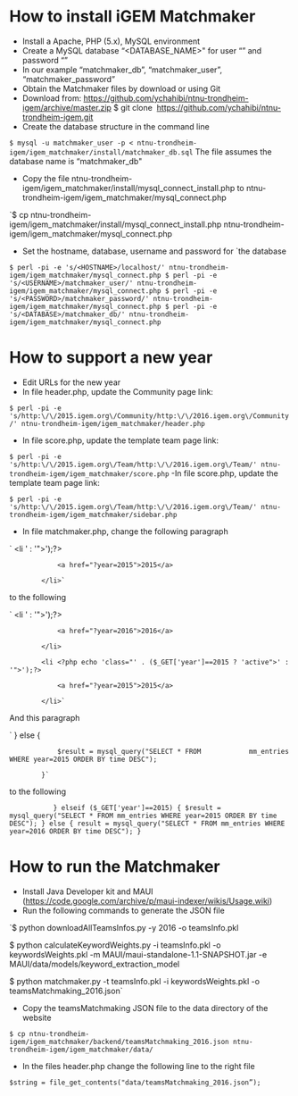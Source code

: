 ﻿# How to install iGEM Matchmaker

- Install a Apache, PHP (5.x), MySQL environment
- Create a MySQL database “<DATABASE_NAME>" for user “<USERNAME>” and password “<PASSWORD>”
- In our example “matchmaker_db”, “matchmaker_user”, “matchmaker_password”
- Obtain the Matchmaker files by download or using Git 
- Download from: https://github.com/ychahibi/ntnu-trondheim-igem/archive/master.zip
$ git clone  https://github.com/ychahibi/ntnu-trondheim-igem.git
- Create the database structure in the command line

`$ mysql -u matchmaker_user -p < ntnu-trondheim-igem/igem_matchmaker/install/matchmaker_db.sql`
The file assumes the database name is “matchmaker_db"
- Copy the file ntnu-trondheim-igem/igem_matchmaker/install/mysql_connect_install.php to ntnu-trondheim-igem/igem_matchmaker/mysql_connect.php 

`$ cp ntnu-trondheim-igem/igem_matchmaker/install/mysql_connect_install.php ntnu-trondheim-igem/igem_matchmaker/mysql_connect.php
- Set the hostname, database, username and password for `the database

`$ perl -pi -e 's/<HOSTNAME>/localhost/' ntnu-trondheim-igem/igem_matchmaker/mysql_connect.php
$ perl -pi -e 's/<USERNAME>/matchmaker_user/' ntnu-trondheim-igem/igem_matchmaker/mysql_connect.php
$ perl -pi -e 's/<PASSWORD>/matchmaker_password/' ntnu-trondheim-igem/igem_matchmaker/mysql_connect.php
$ perl -pi -e 's/<DATABASE>/matchmaker_db/' ntnu-trondheim-igem/igem_matchmaker/mysql_connect.php`


# How to support a new year
- Edit URLs for the new year
- In file header.php, update the Community page link: 

`$ perl -pi -e 's/http:\/\/2015.igem.org\/Community/http:\/\/2016.igem.org\/Community/' ntnu-trondheim-igem/igem_matchmaker/header.php`
- In file score.php, update the template team page link: 

`$ perl -pi -e 's/http:\/\/2015.igem.org\/Team/http:\/\/2016.igem.org\/Team/' ntnu-trondheim-igem/igem_matchmaker/score.php`
-In file score.php, update the template team page link: 

`$ perl -pi -e 's/http:\/\/2015.igem.org\/Team/http:\/\/2016.igem.org\/Team/' ntnu-trondheim-igem/igem_matchmaker/sidebar.php`
- In file matchmaker.php, change the following paragraph

`			<li <?php echo 'class="' . ($_GET['year']==2015 || !isset($_GET['year']) ? 'active">' : '">');?>

				<a href="?year=2015">2015</a>

			</li>`
			
to the following

`			<li <?php echo 'class="' . ($_GET['year']==2016 || !isset($_GET['year']) ? 'active">' : '">');?>

				<a href="?year=2016">2016</a>

			</li>

			<li <?php echo 'class="' . ($_GET['year']==2015 ? 'active">' : '">');?>

				<a href="?year=2015">2015</a>

			</li>`
And this paragraph

`			} else {

				$result = mysql_query("SELECT * FROM 			mm_entries WHERE year=2015 ORDER BY time DESC");

			}`
			
to the following

`			} elseif ($_GET['year']==2015) {
				$result = mysql_query("SELECT * FROM mm_entries WHERE year=2015 ORDER BY time DESC");
			} else {
				result = mysql_query("SELECT * FROM mm_entries WHERE year=2016 ORDER BY time DESC");
			}`

# How to run the Matchmaker
- Install Java Developer kit and MAUI (https://code.google.com/archive/p/maui-indexer/wikis/Usage.wiki)
- Run the following commands to generate the JSON file

`$ python downloadAllTeamsInfos.py -y 2016 -o teamsInfo.pkl

$ python calculateKeywordWeights.py -i teamsInfo.pkl -o keywordsWeights.pkl -m MAUI/maui-standalone-1.1-SNAPSHOT.jar -e MAUI/data/models/keyword_extraction_model

$ python matchmaker.py -t teamsInfo.pkl -i keywordsWeights.pkl -o teamsMatchmaking_2016.json`
- Copy the teamsMatchmaking JSON file to the data directory of the website

`$ cp ntnu-trondheim-igem/igem_matchmaker/backend/teamsMatchmaking_2016.json ntnu-trondheim-igem/igem_matchmaker/data/`
- In the files header.php change the following line to the right file 

`$string = file_get_contents("data/teamsMatchmaking_2016.json”);`

